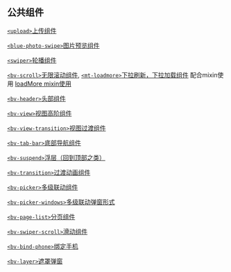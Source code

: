 ## 公共组件

[```<upload>```上传组件](https://www.npmjs.com/package/vue-upload-component)

[```<blue-photo-swipe>```图片预览组件](https://www.npmjs.com/package/blue-photo-swipe)

[```<swiper>```轮播组件](https://www.npmjs.com/package/vue-awesome-swiper)

[```<bv-scroll>```无限滚动组件](https://github.com/Azhanging/blue-vue-program/tree/master/components/bv-scroll),
[```<mt-loadmore>```下拉刷新，下拉加载组件](https://mint-ui.github.io/docs/#/zh-cn2/loadmore)
配合mixin使用
[loadMore mixin使用](https://github.com/Azhanging/blue-vue-program/blob/master/assets/js/load-more.js)

[```<bv-header>```头部组件](https://github.com/Azhanging/blue-vue-program/tree/master/components/bv-header)

[```<bv-view>```视图高阶组件](https://github.com/Azhanging/blue-vue-program/tree/master/components/bv-view)

[```<bv-view-transition>```视图过渡组件](https://github.com/Azhanging/blue-vue-program/tree/master/components/bv-view-transition)

[```<bv-tab-bar>```底部导航组件](https://github.com/Azhanging/blue-vue-program/tree/master/components/bv-tab-bar)

[```<bv-suspend>```浮层（回到顶部之类）](https://github.com/Azhanging/blue-vue-program/tree/master/components/bv-suspend)

[```<bv-transition>```过渡动画组件](https://github.com/Azhanging/blue-vue-program/tree/master/components/bv-transition)

[```<bv-picker>```多级联动组件](https://github.com/Azhanging/blue-vue-program/tree/master/components/bv-picker)

[```<bv-picker-windows>```多级联动弹窗形式](https://github.com/Azhanging/blue-vue-program/tree/master/components/bv-picker-windows)

[```<bv-page-list>```分页组件](https://github.com/Azhanging/blue-vue-program/tree/master/components/bv-page-list)

[```<bv-swiper-scroll>```滑动组件](https://github.com/Azhanging/blue-vue-program/tree/master/components/bv-swiper-scroll)

[```<bv-bind-phone>```绑定手机](https://github.com/Azhanging/blue-vue-program/tree/master/components/bv-bind-phone)

[```<bv-layer>```遮罩弹窗](https://github.com/Azhanging/blue-vue-program/tree/master/components/bv-layer)





















